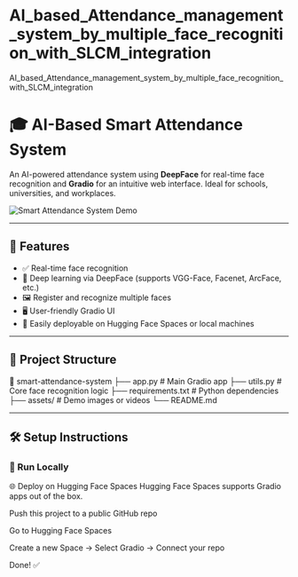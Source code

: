 # AI_based_Attendance_management_system_by_multiple_face_recognition_with_SLCM_integration
AI_based_Attendance_management_system_by_multiple_face_recognition_with_SLCM_integration
# 🎓 AI-Based Smart Attendance System

An AI-powered attendance system using **DeepFace** for real-time face recognition and **Gradio** for an intuitive web interface. Ideal for schools, universities, and workplaces.

![Smart Attendance System Demo](assets/demo.gif)

---

## 🚀 Features

- ✅ Real-time face recognition
- 🧠 Deep learning via DeepFace (supports VGG-Face, Facenet, ArcFace, etc.)
- 🖼️ Register and recognize multiple faces
- 🖥️ User-friendly Gradio UI
- 💾 Easily deployable on Hugging Face Spaces or local machines

---

## 📂 Project Structure

📁 smart-attendance-system
├── app.py # Main Gradio app
├── utils.py # Core face recognition logic
├── requirements.txt # Python dependencies
├── assets/ # Demo images or videos
└── README.md 


---

## 🛠️ Setup Instructions

### 🔧 Run Locally

🌐 Deploy on Hugging Face Spaces
Hugging Face Spaces supports Gradio apps out of the box.

Push this project to a public GitHub repo

Go to Hugging Face Spaces

Create a new Space → Select Gradio → Connect your repo

Done! ✅
